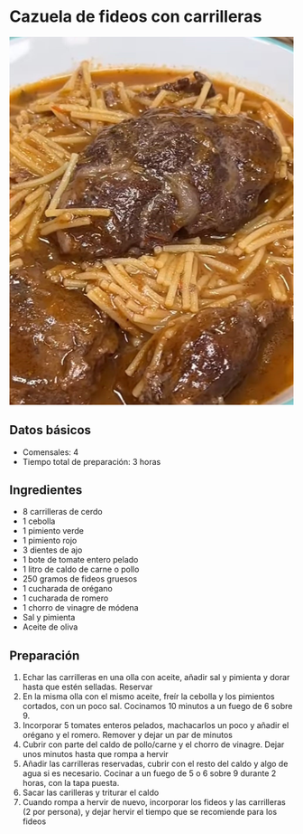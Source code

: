 # Cazuela de fideos con carrilleras

<div class="imagen">
    <img src="images/cazuela_fideos_carrilleras.jpg">
</div>

## Datos básicos

* Comensales: 4
* Tiempo total de preparación: 3 horas

## Ingredientes

* 8 carrilleras de cerdo
* 1 cebolla
* 1 pimiento verde
* 1 pimiento rojo
* 3 dientes de ajo
* 1 bote de tomate entero pelado
* 1 litro de caldo de carne o pollo
* 250 gramos de fideos gruesos
* 1 cucharada de orégano
* 1 cucharada de romero
* 1 chorro de vinagre de módena
* Sal y pimienta
* Aceite de oliva

## Preparación

1. Echar las carrilleras en una olla con aceite, añadir sal y pimienta y dorar hasta que estén selladas. Reservar
2. En la misma olla con el mismo aceite, freír la cebolla y los pimientos cortados, con un poco sal. Cocinamos 10 minutos a un fuego de 6 sobre 9.
3. Incorporar 5 tomates enteros pelados, machacarlos un poco y añadir el orégano y el romero. Remover y dejar un par de minutos
4. Cubrir con parte del caldo de pollo/carne y el chorro de vinagre. Dejar unos minutos hasta que rompa a hervir
5. Añadir las carrilleras reservadas, cubrir con el resto del caldo y algo de agua si es necesario. Cocinar a un fuego de 5 o 6 sobre 9 durante 2 horas, con la tapa puesta.
6. Sacar las carilleras y triturar el caldo
7. Cuando rompa a hervir de nuevo, incorporar los fideos y las carrilleras (2 por persona), y dejar hervir el tiempo que se recomiende para los fideos